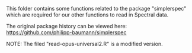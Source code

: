 This folder contains some functions related to the package "simplerspec" which are required for our other functions to read in Spectral data.

The original package history can be viewed here:
https://github.com/philipp-baumann/simplerspec

NOTE: The filed "read-opus-universal2.R" is a modified version.
